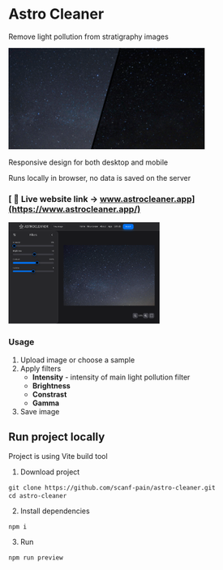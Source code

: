 # Astro Cleaner

Remove light pollution from stratigraphy images


<img src="public/readme/before-after1.png" style="max-height: 200px; max-width: 100% ;">

Responsive design for both desktop and mobile

Runs locally in browser, no data is saved on the server

### [ 🔗 Live website link -> www.astrocleaner.app](https://www.astrocleaner.app/)

<img src="public/readme/full-appview.png" style="max-height: 200px; max-width: 100% ;" alt="before / after">

### Usage

1. Upload image or choose a sample
2. Apply filters
    - **Intensity** - intensity of main light pollution filter
    - **Brightness**
    - **Constrast**
    - **Gamma**
3. Save image

## Run project locally

Project is using Vite build tool

1. Download project

```console
git clone https://github.com/scanf-pain/astro-cleaner.git
cd astro-cleaner
```

2. Install dependencies

```console
npm i
```

3. Run

```console
npm run preview
```